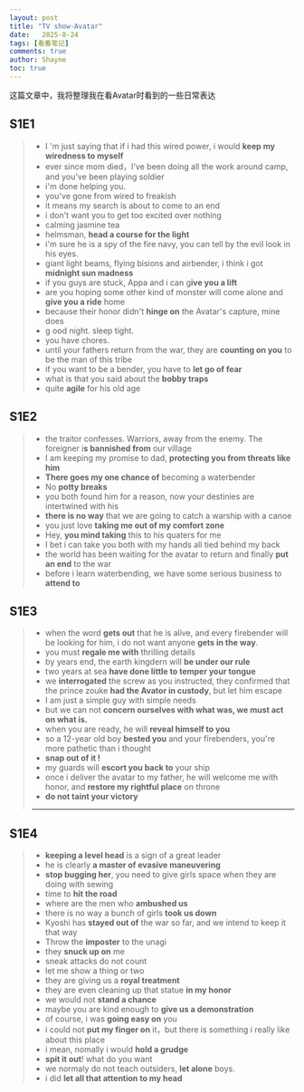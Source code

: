 ```yaml
---
layout: post
title: "TV show-Avatar"
date:   2025-8-24
tags: [看番笔记]
comments: true
author: Shayne
toc: true
---
```

这篇文章中，我将整理我在看Avatar时看到的一些日常表达

<!-- more -->

## S1E1

> * I 'm just saying that if i had this wired power, i would **keep my wiredness to myself**
> * ever since mom died，I've been doing all the work around camp, and you've been playing soldier
> * i'm done helping you.
> * you've gone from wired to freakish
> * it means my search is about to come to an end
> * i don't want you to get too excited over nothing
> * calming jasmine tea
> * helmsman, **head a course for the light**
> * i'm sure he is a spy of the fire navy, you can tell by the evil look in his eyes.
> * giant light beams, flying bisions and airbender, i think i got **midnight sun madness**
> * if you guys are stuck, Appa and i can g**ive you a lift**
> * are you hoping some other kind of monster will come alone and **give you a ride** home
> * because their honor didn't **hinge on** the Avatar's capture, mine does
> * g ood night. sleep tight.
> * you have chores.
> * until your fathers return from the war, they are **counting on you** to be the man of this tribe
> * if you want to be a bender, you have to **let go of fear**
> * what is that you said about the **bobby traps**
> * quite **agile** for his old age

## S1E2

> * the traitor confesses. Warriors,  away from the enemy. The foreigner i**s bannished from** our village
> * I am keeping my promise to dad, **protecting you from threats like him**
> * **There goes my one chance of** becoming a waterbender
> * No **potty breaks**
> * you both found him for a reason, now your destinies are intertwined with his
> * **there is no way** that we are going to catch a warship with a canoe
> * you just love **taking me out of my  comfort zone**
> * Hey, **you mind taking** this to his quaters for me
> * I bet i can take you both with my hands all tied behind my back
> * the world has been waiting for the avatar to return and finally **put an end** to the war
> * before i learn waterbending, we have  some serious business to **attend to**

## S1E3

> * when the word **gets out** that he is alive, and every firebender will be looking  for him, i do not want anyone **gets in the way**.
> * you must **regale me with** thrilling details
> * by years end, the earth kingdern will **be under our rule**
> * two years at sea **have done little to temper your tongue**
> * we **interrogated** the screw as you instructed, they confirmed that the prince zouke **had the Avator in custody**, but let him escape
> * I am just a simple guy with simple needs
> * but we can not **concern ourselves with what was, we must act on what is.**
> * when you are ready, he will **reveal himself to you**
> * so a 12-year old boy **bested you** and your firebenders, you're more pathetic than i thought
> * **snap out of it !**
> * my guards will **escort you back to** your ship
> * once i deliver the avatar to my father, he will welcome me with honor, and **restore my rightful place** on throne
> * **do not taint your victory**
>
> ---

## S1E4

> * **keeping a level head** is a sign of a great leader
> * he is clearly **a master of evasive maneuvering**
> * **stop bugging her**, you need to give girls space when they are doing with sewing
> * time to **hit the road**
> * where are the men who **ambushed us**
> * there is no way a bunch of girls **took us down**
> * Kyoshi has **stayed out of** the war so far, and we intend to keep it that way
> * Throw the **imposter** to the unagi
> * they **snuck up on** me
> * sneak attacks do not count
> * let me show a thing or two
> * they are giving us a **royal treatment**
> * they are even cleaning up that statue **in my honor**
> * we would not **stand a chance**
> * maybe you are kind enough to **give us a demonstration**
> * of course, i was **going easy on** you
> * i could not **put my finger on** it，but there is something i really like about this place
> * i mean, nomally i would **hold a grudge**
> * **spit it out**! what do you want
> * we normaly do not teach outsiders, **let alone** boys.
> * i did **let all that attention to my head**
